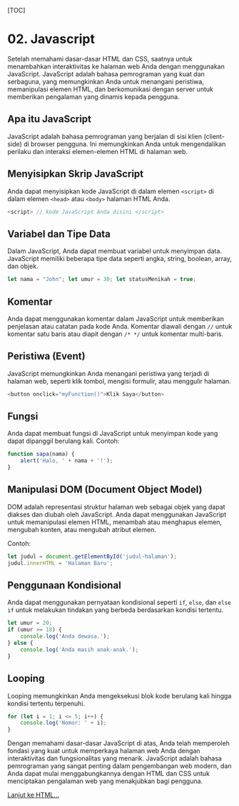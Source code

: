 [TOC]

# <b>02.</b> Javascript

Setelah memahami dasar-dasar HTML dan CSS, saatnya untuk menambahkan interaktivitas ke halaman web Anda dengan menggunakan JavaScript. JavaScript adalah bahasa pemrograman yang kuat dan serbaguna, yang memungkinkan Anda untuk menangani peristiwa, memanipulasi elemen HTML, dan berkomunikasi dengan server untuk memberikan pengalaman yang dinamis kepada pengguna.

## Apa itu JavaScript

JavaScript adalah bahasa pemrograman yang berjalan di sisi klien (client-side) di browser pengguna. Ini memungkinkan Anda untuk mengendalikan perilaku dan interaksi elemen-elemen HTML di halaman web.

## Menyisipkan Skrip JavaScript

Anda dapat menyisipkan kode JavaScript di dalam elemen `<script>` di dalam elemen `<head>` atau `<body>` halaman HTML Anda.

```js
<script> // kode JavaScript Anda disini </script>
```

## Variabel dan Tipe Data

Dalam JavaScript, Anda dapat membuat variabel untuk menyimpan data. JavaScript memiliki beberapa tipe data seperti angka, string, boolean, array, dan objek.

```js
let nama = "John"; let umur = 30; let statusMenikah = true;
```

## Komentar

Anda dapat menggunakan komentar dalam JavaScript untuk memberikan penjelasan atau catatan pada kode Anda. Komentar diawali dengan `//` untuk komentar satu baris atau diapit dengan `/* */` untuk komentar multi-baris.

## Peristiwa (Event)

JavaScript memungkinkan Anda menangani peristiwa yang terjadi di halaman web, seperti klik tombol, mengisi formulir, atau menggulir halaman.

```js
<button onclick="myFunction()">Klik Saya</button>
```

## Fungsi

Anda dapat membuat fungsi di JavaScript untuk menyimpan kode yang dapat dipanggil berulang kali.
Contoh: 
```js
function sapa(nama) {
    alert('Halo, ' + nama + '!');
}
```

## Manipulasi DOM (Document Object Model)

DOM adalah representasi struktur halaman web sebagai objek yang dapat diakses dan diubah oleh JavaScript. Anda dapat menggunakan JavaScript untuk memanipulasi elemen HTML, menambah atau menghapus elemen, mengubah konten, atau mengubah atribut elemen.

Contoh: 
```js
let judul = document.getElementById('judul-halaman');
judul.innerHTML = 'Halaman Baru';
```

## Penggunaan Kondisional

Anda dapat menggunakan pernyataan kondisional seperti `if`, `else`, dan `else if` untuk melakukan tindakan yang berbeda berdasarkan kondisi tertentu.

```js
let umur = 20;
if (umur >= 18) {
    console.log('Anda dewasa.');
} else {
    console.log('Anda masih anak-anak.');
}
```

## Looping

Looping memungkinkan Anda mengeksekusi blok kode berulang kali hingga kondisi tertentu terpenuhi.

```js
for (let i = 1; i <= 5; i++) {
    console.log('Nomor: ' + i);
}
```

Dengan memahami dasar-dasar JavaScript di atas, Anda telah memperoleh fondasi yang kuat untuk memperkaya halaman web Anda dengan interaktivitas dan fungsionalitas yang menarik. JavaScript adalah bahasa pemrograman yang sangat penting dalam pengembangan web modern, dan Anda dapat mulai menggabungkannya dengan HTML dan CSS untuk menciptakan pengalaman web yang menakjubkan bagi pengguna.


[Lanjut ke HTML...](/basic/html)
